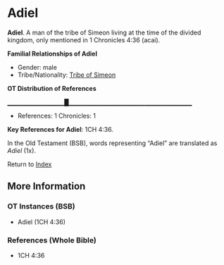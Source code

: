 # Adiel
**Adiel**. 
A man of the tribe of Simeon living at the time of the divided kingdom, only mentioned in 1 Chronicles 4:36 (acai). 




**Familial Relationships of Adiel**


* Gender: male
* Tribe/Nationality: [Tribe of Simeon](../../../groups/md/acai/Simeon.md)


**OT Distribution of References**

▁▁▁▁▁▁▁▁▁▁▁▁█▁▁▁▁▁▁▁▁▁▁▁▁▁▁▁▁▁▁▁▁▁▁▁▁▁▁
* References: 1 Chronicles: 1



**Key References for Adiel**: 
1CH 4:36. 


In the Old Testament (BSB), words representing “Adiel” are translated as 
*Adiel* (1x). 




Return to [Index](00-Index.md)

## More Information

### OT Instances (BSB)

* Adiel (1CH 4:36)



### References (Whole Bible)

* 1CH 4:36



